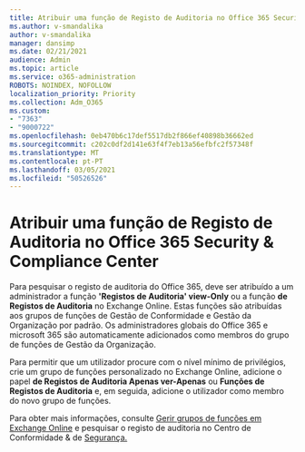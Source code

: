 ```yaml
---
title: Atribuir uma função de Registo de Auditoria no Office 365 Security & Compliance Center
ms.author: v-smandalika
author: v-smandalika
manager: dansimp
ms.date: 02/21/2021
audience: Admin
ms.topic: article
ms.service: o365-administration
ROBOTS: NOINDEX, NOFOLLOW
localization_priority: Priority
ms.collection: Adm_O365
ms.custom:
- "7363"
- "9000722"
ms.openlocfilehash: 0eb470b6c17def5517db2f866ef40898b36662ed
ms.sourcegitcommit: c202c0df2d141e63f4f7eb13a56efbfc2f57348f
ms.translationtype: MT
ms.contentlocale: pt-PT
ms.lasthandoff: 03/05/2021
ms.locfileid: "50526526"
---
```

# <a name="assign-an-audit-log-role-in-the-office-365-security--compliance-center"></a>Atribuir uma função de Registo de Auditoria no Office 365 Security & Compliance Center

Para pesquisar o registo de auditoria do Office 365, deve ser atribuído a um administrador a função **'Registos de Auditoria' view-Only** ou a função **de Registos de Auditoria** no Exchange Online. Estas funções são atribuídas aos grupos de funções de Gestão de Conformidade e Gestão da Organização por padrão. Os administradores globais do Office 365 e microsoft 365 são automaticamente adicionados como membros do grupo de funções de Gestão da Organização.

Para permitir que um utilizador procure com o nível mínimo de privilégios, crie um grupo de funções personalizado no Exchange Online, adicione o papel **de Registos de Auditoria Apenas ver-Apenas** ou **Funções de Registos de Auditoria** e, em seguida, adicione o utilizador como membro do novo grupo de funções.

Para obter mais informações, consulte [Gerir grupos de funções em Exchange Online](https://docs.microsoft.com/Exchange/permissions-exo/role-groups) e pesquisar o registo de auditoria no Centro de Conformidade & de [Segurança.](https://docs.microsoft.com/microsoft-365/compliance/search-the-audit-log-in-security-and-compliance)